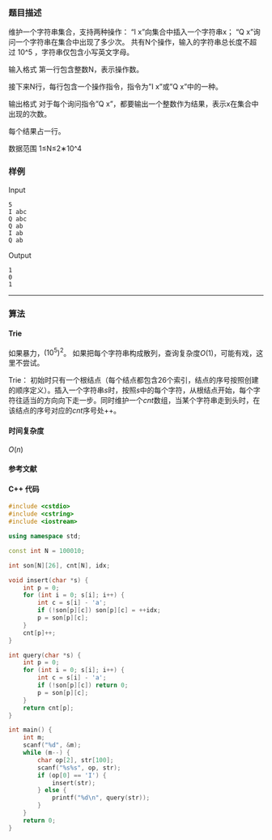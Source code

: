 ### 题目描述

维护一个字符串集合，支持两种操作：
“I x”向集合中插入一个字符串x；
“Q x”询问一个字符串在集合中出现了多少次。
共有N个操作，输入的字符串总长度不超过  10^5 ，字符串仅包含小写英文字母。

输入格式
第一行包含整数N，表示操作数。

接下来N行，每行包含一个操作指令，指令为”I x”或”Q x”中的一种。

输出格式
对于每个询问指令”Q x”，都要输出一个整数作为结果，表示x在集合中出现的次数。

每个结果占一行。

数据范围
1≤N≤2∗10^4

### 样例

Input

```
5
I abc
Q abc
Q ab
I ab
Q ab
```

Output

```
1
0
1
```

----------

### 算法
#### Trie

如果暴力，$(10^5) ^ 2$。
如果把每个字符串构成散列，查询复杂度$O(1)$，可能有戏，这里不尝试。

Trie：
初始时只有一个根结点（每个结点都包含26个索引，结点的序号按照创建的顺序定义）。插入一个字符串$s$时，按照$s$中的每个字符，从根结点开始，每个字符往适当的方向向下走一步。同时维护一个$cnt$数组，当某个字符串走到头时，在该结点的序号对应的$cnt$序号处$++$。

#### 时间复杂度

$O(n)$

#### 参考文献

#### C++ 代码

``` cpp
#include <cstdio>
#include <cstring>
#include <iostream>

using namespace std;

const int N = 100010;

int son[N][26], cnt[N], idx;

void insert(char *s) {
    int p = 0;
    for (int i = 0; s[i]; i++) {
        int c = s[i] - 'a';
        if (!son[p][c]) son[p][c] = ++idx;
        p = son[p][c];
    }
    cnt[p]++;
}

int query(char *s) {
    int p = 0;
    for (int i = 0; s[i]; i++) {
        int c = s[i] - 'a';
        if (!son[p][c]) return 0;
        p = son[p][c];
    }
    return cnt[p];
}

int main() {
    int m;
    scanf("%d", &m);
    while (m--) {
        char op[2], str[100];
        scanf("%s%s", op, str);
        if (op[0] == 'I') {
            insert(str);
        } else {
            printf("%d\n", query(str));
        }
    }
    return 0;
}
```
